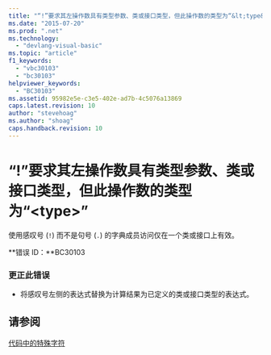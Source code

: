 ```yaml
---
title: "“!”要求其左操作数具有类型参数、类或接口类型，但此操作数的类型为“&lt;type&gt;” | Microsoft Docs"
ms.date: "2015-07-20"
ms.prod: ".net"
ms.technology: 
  - "devlang-visual-basic"
ms.topic: "article"
f1_keywords: 
  - "vbc30103"
  - "bc30103"
helpviewer_keywords: 
  - "BC30103"
ms.assetid: 95982e5e-c3e5-402e-ad7b-4c5076a13869
caps.latest.revision: 10
author: "stevehoag"
ms.author: "shoag"
caps.handback.revision: 10
---
```

# “!”要求其左操作数具有类型参数、类或接口类型，但此操作数的类型为“&lt;type&gt;”
使用感叹号 \(`!`\) 而不是句号 \(`.`\) 的字典成员访问仅在一个类或接口上有效。  
  
 **错误 ID：**BC30103  
  
### 更正此错误  
  
-   将感叹号左侧的表达式替换为计算结果为已定义的类或接口类型的表达式。  
  
## 请参阅  
 [代码中的特殊字符](../../visual-basic/programming-guide/program-structure/special-characters-in-code.md)